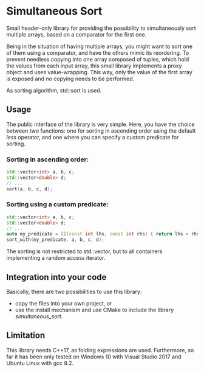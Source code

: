 # Simultaneous Sort
Small header-only library for providing the possibility to simultaneously sort multiple arrays, based on a comparator for the first one.

Being in the situation of having multiple arrays, you might want to sort one of them using a comparator, and have the others mimic its reordering. To prevent needless copying into one array composed of tuples, which hold the values from each input array, this small library implements a proxy object and uses value-wrapping. This way, only the value of the first array is exposed and no copying needs to be performed.

As sorting algorithm, std::sort is used.

## Usage
The public interface of the library is very simple. Here, you have the choice between two functions: one for sorting in ascending order using the default *less* operator, and one where you can specify a custom predicate for sorting.

### Sorting in ascending order:
```c++
std::vector<int> a, b, c;
std::vector<double> d;
// ...
sort(a, b, c, d);
```

### Sorting using a custom predicate:
```c++
std::vector<int> a, b, c;
std::vector<double> d;
// ...
auto my_predicate = [](const int lhs, const int rhs) { return lhs > rhs; };
sort_with(my_predicate, a, b, c, d);
```

The sorting is not restricted to std::vector, but to all containers implementing a random access iterator.

## Integration into your code
Basically, there are two possibilities to use this library:
  - copy the files into your own project, or
  - use the install mechanism and use CMake to include the library *simultaneous_sort*.

## Limitation
This library needs C++17, as folding expressions are used. Furthermore, so far it has been only tested on Windows 10 with Visual Studio 2017 and Ubuntu Linux with gcc 8.2.
